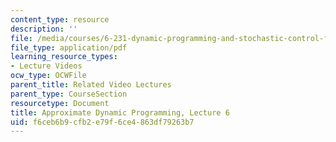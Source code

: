 ```yaml
---
content_type: resource
description: ''
file: /media/courses/6-231-dynamic-programming-and-stochastic-control-fall-2015/f6ceb6b9cfb2e79f6ce4863df79263b7_MIT6_231F15_lec06_short.pdf
file_type: application/pdf
learning_resource_types:
- Lecture Videos
ocw_type: OCWFile
parent_title: Related Video Lectures
parent_type: CourseSection
resourcetype: Document
title: Approximate Dynamic Programming, Lecture 6
uid: f6ceb6b9-cfb2-e79f-6ce4-863df79263b7
---
```

